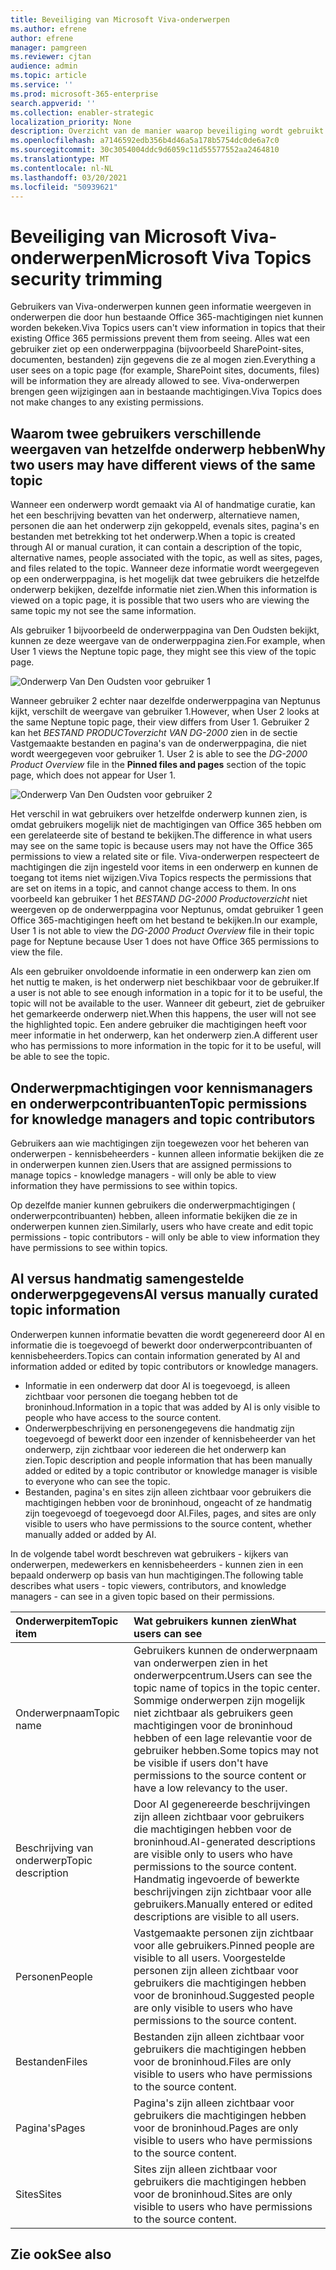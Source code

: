 ```yaml
---
title: Beveiliging van Microsoft Viva-onderwerpen
ms.author: efrene
author: efrene
manager: pamgreen
ms.reviewer: cjtan
audience: admin
ms.topic: article
ms.service: ''
ms.prod: microsoft-365-enterprise
search.appverid: ''
ms.collection: enabler-strategic
localization_priority: None
description: Overzicht van de manier waarop beveiliging wordt gebruikt om onderwerpen weer te geven.
ms.openlocfilehash: a7146592edb356b4d46a5a178b5754dc0de6a7c0
ms.sourcegitcommit: 30c3054004ddc9d6059c11d55577552aa2464810
ms.translationtype: MT
ms.contentlocale: nl-NL
ms.lasthandoff: 03/20/2021
ms.locfileid: "50939621"
---
```

# <a name="microsoft-viva-topics-security-trimming"></a><span data-ttu-id="c0b1a-103">Beveiliging van Microsoft Viva-onderwerpen</span><span class="sxs-lookup"><span data-stu-id="c0b1a-103">Microsoft Viva Topics security trimming</span></span> 

<span data-ttu-id="c0b1a-104">Gebruikers van Viva-onderwerpen kunnen geen informatie weergeven in onderwerpen die door hun bestaande Office 365-machtigingen niet kunnen worden bekeken.</span><span class="sxs-lookup"><span data-stu-id="c0b1a-104">Viva Topics users can't view information in topics that their existing Office 365 permissions prevent them from seeing.</span></span> <span data-ttu-id="c0b1a-105">Alles wat een gebruiker ziet op een onderwerppagina (bijvoorbeeld SharePoint-sites, documenten, bestanden) zijn gegevens die ze al mogen zien.</span><span class="sxs-lookup"><span data-stu-id="c0b1a-105">Everything a user sees on a topic page (for example, SharePoint sites, documents, files) will be information they are already allowed to see.</span></span> <span data-ttu-id="c0b1a-106">Viva-onderwerpen brengen geen wijzigingen aan in bestaande machtigingen.</span><span class="sxs-lookup"><span data-stu-id="c0b1a-106">Viva Topics does not make changes to any existing permissions.</span></span>

## <a name="why-two-users-may-have-different-views-of-the-same-topic"></a><span data-ttu-id="c0b1a-107">Waarom twee gebruikers verschillende weergaven van hetzelfde onderwerp hebben</span><span class="sxs-lookup"><span data-stu-id="c0b1a-107">Why two users may have different views of the same topic</span></span>

<span data-ttu-id="c0b1a-108">Wanneer een onderwerp wordt gemaakt via AI of handmatige curatie, kan het een beschrijving bevatten van het onderwerp, alternatieve namen, personen die aan het onderwerp zijn gekoppeld, evenals sites, pagina's en bestanden met betrekking tot het onderwerp.</span><span class="sxs-lookup"><span data-stu-id="c0b1a-108">When a topic is created through AI or manual curation, it can contain a description of the topic, alternative names, people associated with the topic, as well as sites, pages, and files related to the topic.</span></span> <span data-ttu-id="c0b1a-109">Wanneer deze informatie wordt weergegeven op een onderwerppagina, is het mogelijk dat twee gebruikers die hetzelfde onderwerp bekijken, dezelfde informatie niet zien.</span><span class="sxs-lookup"><span data-stu-id="c0b1a-109">When this information is viewed on a topic page, it is possible that two users who are viewing the same topic my not see the same information.</span></span>
  
<span data-ttu-id="c0b1a-110">Als gebruiker 1 bijvoorbeeld de onderwerppagina van Den Oudsten bekijkt, kunnen ze deze weergave van de onderwerppagina zien.</span><span class="sxs-lookup"><span data-stu-id="c0b1a-110">For example, when User 1 views the Neptune topic page, they might see this view of the topic page.</span></span>

![Onderwerp Van Den Oudsten voor gebruiker 1](../media/knowledge-management/user2-topic-view.png) </br> 

<span data-ttu-id="c0b1a-112">Wanneer gebruiker 2 echter naar dezelfde onderwerppagina van Neptunus kijkt, verschilt de weergave van gebruiker 1.</span><span class="sxs-lookup"><span data-stu-id="c0b1a-112">However, when User 2 looks at the same Neptune topic page, their view differs from User 1.</span></span>  <span data-ttu-id="c0b1a-113">Gebruiker 2 kan het *BESTAND PRODUCToverzicht VAN DG-2000* zien in de sectie Vastgemaakte bestanden en pagina's van de onderwerppagina, die niet wordt weergegeven voor gebruiker 1. </span><span class="sxs-lookup"><span data-stu-id="c0b1a-113">User 2 is able to see the *DG-2000 Product Overview* file in the **Pinned files and pages** section of the topic page, which does not appear for User 1.</span></span> 

![Onderwerp Van Den Oudsten voor gebruiker 2](../media/knowledge-management/user1-topic-view.png) </br> 

<span data-ttu-id="c0b1a-115">Het verschil in wat gebruikers over hetzelfde onderwerp kunnen zien, is omdat gebruikers mogelijk niet de machtigingen van Office 365 hebben om een gerelateerde site of bestand te bekijken.</span><span class="sxs-lookup"><span data-stu-id="c0b1a-115">The difference in what users may see on the same topic is because users may not have the Office 365 permissions to view a related site or file.</span></span>  <span data-ttu-id="c0b1a-116">Viva-onderwerpen respecteert de machtigingen die zijn ingesteld voor items in een onderwerp en kunnen de toegang tot items niet wijzigen.</span><span class="sxs-lookup"><span data-stu-id="c0b1a-116">Viva Topics respects the permissions that are set on items in a topic, and cannot change access to them.</span></span> <span data-ttu-id="c0b1a-117">In ons voorbeeld kan gebruiker 1 het *BESTAND DG-2000 Productoverzicht* niet weergeven op de onderwerppagina voor Neptunus, omdat gebruiker 1 geen Office 365-machtigingen heeft om het bestand te bekijken.</span><span class="sxs-lookup"><span data-stu-id="c0b1a-117">In our example, User 1 is not able to view the *DG-2000 Product Overview* file in their topic page for Neptune because User 1 does not have Office 365 permissions to view the file.</span></span>

<span data-ttu-id="c0b1a-118">Als een gebruiker onvoldoende informatie in een onderwerp kan zien om het nuttig te maken, is het onderwerp niet beschikbaar voor de gebruiker.</span><span class="sxs-lookup"><span data-stu-id="c0b1a-118">If a user is not able to see enough information in a topic for it to be useful, the topic will not be available to the user.</span></span> <span data-ttu-id="c0b1a-119">Wanneer dit gebeurt, ziet de gebruiker het gemarkeerde onderwerp niet.</span><span class="sxs-lookup"><span data-stu-id="c0b1a-119">When this happens, the user will not see the highlighted topic.</span></span> <span data-ttu-id="c0b1a-120">Een andere gebruiker die machtigingen heeft voor meer informatie in het onderwerp, kan het onderwerp zien.</span><span class="sxs-lookup"><span data-stu-id="c0b1a-120">A different user who has permissions to more information in the topic for it to be useful, will be able to see the topic.</span></span>


## <a name="topic-permissions-for-knowledge-managers-and-topic-contributors"></a><span data-ttu-id="c0b1a-121">Onderwerpmachtigingen voor kennismanagers en onderwerpcontribuanten</span><span class="sxs-lookup"><span data-stu-id="c0b1a-121">Topic permissions for knowledge managers and topic contributors</span></span>

<span data-ttu-id="c0b1a-122">Gebruikers aan wie machtigingen zijn toegewezen voor het beheren van onderwerpen - kennisbeheerders - kunnen alleen informatie bekijken die ze in onderwerpen kunnen zien.</span><span class="sxs-lookup"><span data-stu-id="c0b1a-122">Users that are assigned permissions to manage topics - knowledge managers - will only be able to view information they have permissions to see within topics.</span></span>

<span data-ttu-id="c0b1a-123">Op dezelfde manier kunnen gebruikers die onderwerpmachtigingen ( onderwerpcontribuanten) hebben, alleen informatie bekijken die ze in onderwerpen kunnen zien.</span><span class="sxs-lookup"><span data-stu-id="c0b1a-123">Similarly, users who have create and edit topic permissions - topic contributors - will only be able to view information they have permissions to see within topics.</span></span> 


## <a name="ai-versus-manually-curated-topic-information"></a><span data-ttu-id="c0b1a-124">AI versus handmatig samengestelde onderwerpgegevens</span><span class="sxs-lookup"><span data-stu-id="c0b1a-124">AI versus manually curated topic information</span></span>

<span data-ttu-id="c0b1a-125">Onderwerpen kunnen informatie bevatten die wordt gegenereerd door AI en informatie die is toegevoegd of bewerkt door onderwerpcontribuanten of kennisbeheerders.</span><span class="sxs-lookup"><span data-stu-id="c0b1a-125">Topics can contain information generated by AI and information added or edited by topic contributors or knowledge managers.</span></span>

 - <span data-ttu-id="c0b1a-126">Informatie in een onderwerp dat door AI is toegevoegd, is alleen zichtbaar voor personen die toegang hebben tot de broninhoud.</span><span class="sxs-lookup"><span data-stu-id="c0b1a-126">Information in a topic that was added by AI is only visible to people who have access to the source content.</span></span>
 - <span data-ttu-id="c0b1a-127">Onderwerpbeschrijving en personengegevens die handmatig zijn toegevoegd of bewerkt door een inzender of kennisbeheerder van het onderwerp, zijn zichtbaar voor iedereen die het onderwerp kan zien.</span><span class="sxs-lookup"><span data-stu-id="c0b1a-127">Topic description and people information that has been manually added or edited by a topic contributor or knowledge manager is visible to everyone who can see the topic.</span></span>
 - <span data-ttu-id="c0b1a-128">Bestanden, pagina's en sites zijn alleen zichtbaar voor gebruikers die machtigingen hebben voor de broninhoud, ongeacht of ze handmatig zijn toegevoegd of toegevoegd door AI.</span><span class="sxs-lookup"><span data-stu-id="c0b1a-128">Files, pages, and sites are only visible to users who have permissions to the source content, whether manually added or added by AI.</span></span>

<span data-ttu-id="c0b1a-129">In de volgende tabel wordt beschreven wat gebruikers - kijkers van onderwerpen, medewerkers en kennisbeheerders - kunnen zien in een bepaald onderwerp op basis van hun machtigingen.</span><span class="sxs-lookup"><span data-stu-id="c0b1a-129">The following table describes what users - topic viewers, contributors, and knowledge managers - can see in a given topic based on their permissions.</span></span>

|<span data-ttu-id="c0b1a-130">Onderwerpitem</span><span class="sxs-lookup"><span data-stu-id="c0b1a-130">Topic item</span></span>|<span data-ttu-id="c0b1a-131">Wat gebruikers kunnen zien</span><span class="sxs-lookup"><span data-stu-id="c0b1a-131">What users can see</span></span>|
|:---------|:------------------|
|<span data-ttu-id="c0b1a-132">Onderwerpnaam</span><span class="sxs-lookup"><span data-stu-id="c0b1a-132">Topic name</span></span>|<span data-ttu-id="c0b1a-133">Gebruikers kunnen de onderwerpnaam van onderwerpen zien in het onderwerpcentrum.</span><span class="sxs-lookup"><span data-stu-id="c0b1a-133">Users can see the topic name of topics in the topic center.</span></span> <span data-ttu-id="c0b1a-134">Sommige onderwerpen zijn mogelijk niet zichtbaar als gebruikers geen machtigingen voor de broninhoud hebben of een lage relevantie voor de gebruiker hebben.</span><span class="sxs-lookup"><span data-stu-id="c0b1a-134">Some topics may not be visible if users don't have permissions to the source content or have a low relevancy to the user.</span></span>|
|<span data-ttu-id="c0b1a-135">Beschrijving van onderwerp</span><span class="sxs-lookup"><span data-stu-id="c0b1a-135">Topic description</span></span>|<span data-ttu-id="c0b1a-136">Door AI gegenereerde beschrijvingen zijn alleen zichtbaar voor gebruikers die machtigingen hebben voor de broninhoud.</span><span class="sxs-lookup"><span data-stu-id="c0b1a-136">AI-generated descriptions are visible only to users who have permissions to the source content.</span></span> <span data-ttu-id="c0b1a-137">Handmatig ingevoerde of bewerkte beschrijvingen zijn zichtbaar voor alle gebruikers.</span><span class="sxs-lookup"><span data-stu-id="c0b1a-137">Manually entered or edited descriptions are visible to all users.</span></span>|
|<span data-ttu-id="c0b1a-138">Personen</span><span class="sxs-lookup"><span data-stu-id="c0b1a-138">People</span></span>|<span data-ttu-id="c0b1a-139">Vastgemaakte personen zijn zichtbaar voor alle gebruikers.</span><span class="sxs-lookup"><span data-stu-id="c0b1a-139">Pinned people are visible to all users.</span></span> <span data-ttu-id="c0b1a-140">Voorgestelde personen zijn alleen zichtbaar voor gebruikers die machtigingen hebben voor de broninhoud.</span><span class="sxs-lookup"><span data-stu-id="c0b1a-140">Suggested people are only visible to users who have permissions to the source content.</span></span>|
|<span data-ttu-id="c0b1a-141">Bestanden</span><span class="sxs-lookup"><span data-stu-id="c0b1a-141">Files</span></span>|<span data-ttu-id="c0b1a-142">Bestanden zijn alleen zichtbaar voor gebruikers die machtigingen hebben voor de broninhoud.</span><span class="sxs-lookup"><span data-stu-id="c0b1a-142">Files are only visible to users who have permissions to the source content.</span></span>|
|<span data-ttu-id="c0b1a-143">Pagina's</span><span class="sxs-lookup"><span data-stu-id="c0b1a-143">Pages</span></span>|<span data-ttu-id="c0b1a-144">Pagina's zijn alleen zichtbaar voor gebruikers die machtigingen hebben voor de broninhoud.</span><span class="sxs-lookup"><span data-stu-id="c0b1a-144">Pages are only visible to users who have permissions to the source content.</span></span>|
|<span data-ttu-id="c0b1a-145">Sites</span><span class="sxs-lookup"><span data-stu-id="c0b1a-145">Sites</span></span>|<span data-ttu-id="c0b1a-146">Sites zijn alleen zichtbaar voor gebruikers die machtigingen hebben voor de broninhoud.</span><span class="sxs-lookup"><span data-stu-id="c0b1a-146">Sites are only visible to users who have permissions to the source content.</span></span>|




## <a name="see-also"></a><span data-ttu-id="c0b1a-147">Zie ook</span><span class="sxs-lookup"><span data-stu-id="c0b1a-147">See also</span></span>

